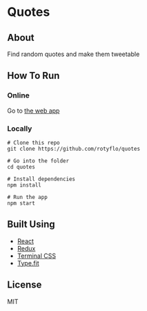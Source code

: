 # Quotes

## About
Find random quotes and make them tweetable

## How To Run
### Online
Go to [the web app](https://rotyflo.github.io/quotes)

### Locally
```
# Clone this repo
git clone https://github.com/rotyflo/quotes

# Go into the folder
cd quotes

# Install dependencies
npm install

# Run the app
npm start
```

## Built Using
- [React](https://reactjs.org/)
- [Redux](https://redux.js.org)
- [Terminal CSS](https://terminalcss.xyz)
- [Type.fit](https://type.fit)

## License
MIT
